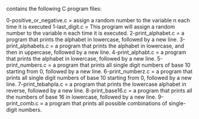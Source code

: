 contains the following C program files:

0-positive_or_negative.c = assign a random number to the variable n each time it is executed
1-last_digit.c = This program will assign a random number to the variable n each time it is executed.
2-print_alphabet.c = a program that prints the alphabet in lowercase, followed by a new line.
3-print_alphabets.c = a program that prints the alphabet in lowercase, and then in uppercase, followed by a new line.
4-print_alphabt.c = a program that prints the alphabet in lowercase, followed by a new line.
5-print_numbers.c = a program that prints all single digit numbers of base 10 starting from 0, followed by a new line.
6-print_numberz.c = a program that prints all single digit numbers of base 10 starting from 0, followed by a new line.
7-print_tebahpla.c = a program that prints the lowercase alphabet in reverse, followed by a new line.
8-print_base16.c = a program that prints all the numbers of base 16 in lowercase, followed by a new line.
9-print_comb.c = a program that prints all possible combinations of single-digit numbers.
